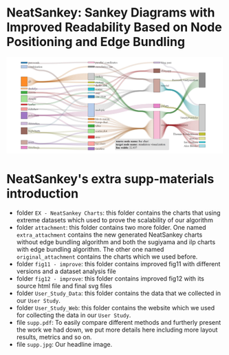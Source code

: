 # NeatSankey: Sankey Diagrams with Improved Readability Based on Node Positioning and Edge Bundling

<img src="supp.jpg">


# NeatSankey's extra supp-materials introduction

- folder `EX - NeatSankey Charts`: this folder contains the charts that using extreme datasets which used to prove the scalability of our algorithm
- folder `attachment`: this folder contains two more folder. One named `extra_attachment` contains the new generated NeatSankey charts without edge bundling algorithm and both the sugiyama and ilp charts with edge bundling algorithm. The other one named `original_attachment` contains the charts which we used before.
- folder `fig11 - improve`: this folder contains improved fig11 with different versions and a dataset analysis file
- folder `fig12 - improve`: this folder contains improved fig12 with its source html file and final svg files
- folder `User_Study_Data`: this folder contains the data that we collected in our `User Study`.
- folder `User_Study_Web`: this folder contains the website which we used for collecting the data in our `User Study`.
- file `supp.pdf`: To easily compare different methods and furtherly present the work we had down, we put more details here including more layout results, metrics and so on.
- file `supp.jpg`: Our headline image.
